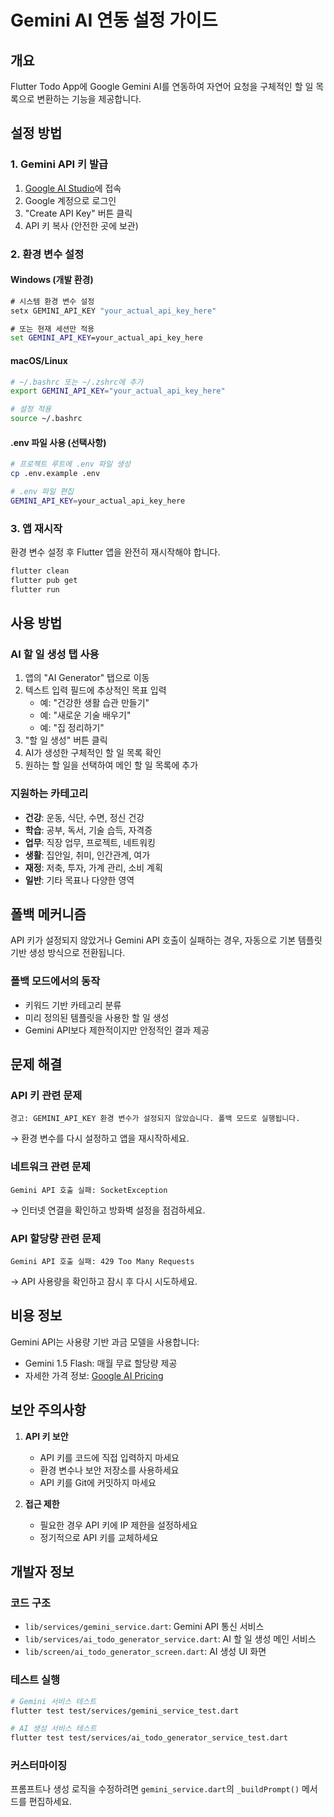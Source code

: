 # Gemini AI 연동 설정 가이드

## 개요
Flutter Todo App에 Google Gemini AI를 연동하여 자연어 요청을 구체적인 할 일 목록으로 변환하는 기능을 제공합니다.

## 설정 방법

### 1. Gemini API 키 발급
1. [Google AI Studio](https://makersuite.google.com/app/apikey)에 접속
2. Google 계정으로 로그인
3. "Create API Key" 버튼 클릭
4. API 키 복사 (안전한 곳에 보관)

### 2. 환경 변수 설정

#### Windows (개발 환경)
```cmd
# 시스템 환경 변수 설정
setx GEMINI_API_KEY "your_actual_api_key_here"

# 또는 현재 세션만 적용
set GEMINI_API_KEY=your_actual_api_key_here
```

#### macOS/Linux
```bash
# ~/.bashrc 또는 ~/.zshrc에 추가
export GEMINI_API_KEY="your_actual_api_key_here"

# 설정 적용
source ~/.bashrc
```

#### .env 파일 사용 (선택사항)
```bash
# 프로젝트 루트에 .env 파일 생성
cp .env.example .env

# .env 파일 편집
GEMINI_API_KEY=your_actual_api_key_here
```

### 3. 앱 재시작
환경 변수 설정 후 Flutter 앱을 완전히 재시작해야 합니다.

```bash
flutter clean
flutter pub get
flutter run
```

## 사용 방법

### AI 할 일 생성 탭 사용
1. 앱의 "AI Generator" 탭으로 이동
2. 텍스트 입력 필드에 추상적인 목표 입력
   - 예: "건강한 생활 습관 만들기"
   - 예: "새로운 기술 배우기"
   - 예: "집 정리하기"
3. "할 일 생성" 버튼 클릭
4. AI가 생성한 구체적인 할 일 목록 확인
5. 원하는 할 일을 선택하여 메인 할 일 목록에 추가

### 지원하는 카테고리
- **건강**: 운동, 식단, 수면, 정신 건강
- **학습**: 공부, 독서, 기술 습득, 자격증
- **업무**: 직장 업무, 프로젝트, 네트워킹
- **생활**: 집안일, 취미, 인간관계, 여가
- **재정**: 저축, 투자, 가계 관리, 소비 계획
- **일반**: 기타 목표나 다양한 영역

## 폴백 메커니즘

API 키가 설정되지 않았거나 Gemini API 호출이 실패하는 경우, 자동으로 기본 템플릿 기반 생성 방식으로 전환됩니다.

### 폴백 모드에서의 동작
- 키워드 기반 카테고리 분류
- 미리 정의된 템플릿을 사용한 할 일 생성
- Gemini API보다 제한적이지만 안정적인 결과 제공

## 문제 해결

### API 키 관련 문제
```
경고: GEMINI_API_KEY 환경 변수가 설정되지 않았습니다. 폴백 모드로 실행됩니다.
```
→ 환경 변수를 다시 설정하고 앱을 재시작하세요.

### 네트워크 관련 문제
```
Gemini API 호출 실패: SocketException
```
→ 인터넷 연결을 확인하고 방화벽 설정을 점검하세요.

### API 할당량 관련 문제
```
Gemini API 호출 실패: 429 Too Many Requests
```
→ API 사용량을 확인하고 잠시 후 다시 시도하세요.

## 비용 정보

Gemini API는 사용량 기반 과금 모델을 사용합니다:
- Gemini 1.5 Flash: 매월 무료 할당량 제공
- 자세한 가격 정보: [Google AI Pricing](https://ai.google.dev/pricing)

## 보안 주의사항

1. **API 키 보안**
   - API 키를 코드에 직접 입력하지 마세요
   - 환경 변수나 보안 저장소를 사용하세요
   - API 키를 Git에 커밋하지 마세요

2. **접근 제한**
   - 필요한 경우 API 키에 IP 제한을 설정하세요
   - 정기적으로 API 키를 교체하세요

## 개발자 정보

### 코드 구조
- `lib/services/gemini_service.dart`: Gemini API 통신 서비스
- `lib/services/ai_todo_generator_service.dart`: AI 할 일 생성 메인 서비스
- `lib/screen/ai_todo_generator_screen.dart`: AI 생성 UI 화면

### 테스트 실행
```bash
# Gemini 서비스 테스트
flutter test test/services/gemini_service_test.dart

# AI 생성 서비스 테스트  
flutter test test/services/ai_todo_generator_service_test.dart
```

### 커스터마이징
프롬프트나 생성 로직을 수정하려면 `gemini_service.dart`의 `_buildPrompt()` 메서드를 편집하세요.